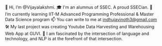 👋 Hi, I’m @Vijayalakshmi.
🎓 I'm an alumnus of SSEC. A proud SSECian.
🌱 I’m currently learning IIT-M Advanced Programming Professional & Master Data Science program 
📫 You can write to me at indhujavinoth3@gmail.com
🛠  My last project was creating Youtube Data Harvesting and Warehousing Web App at GUVI.
🌱 I am fascinated by the intersection of language and technology, and NLP is at the forefront of that intersection.
<!---
Vijayalakshmi-Indhuja/Vijayalakshmi-Indhuja is a ✨ special ✨ repository because its `README.md` (this file) appears on your GitHub profile.
You can click the Preview link to take a look at your changes.
--->
